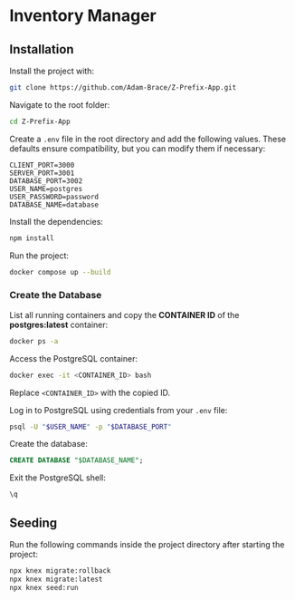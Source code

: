 # Inventory Manager

## Installation

Install the project with:

```sh
git clone https://github.com/Adam-Brace/Z-Prefix-App.git
```

Navigate to the root folder:

```sh
cd Z-Prefix-App
```

Create a `.env` file in the root directory and add the following values. These defaults ensure compatibility, but you can modify them if necessary:

```env
CLIENT_PORT=3000
SERVER_PORT=3001
DATABASE_PORT=3002
USER_NAME=postgres
USER_PASSWORD=password
DATABASE_NAME=database
```

Install the dependencies:

```sh
npm install
```

Run the project:

```sh
docker compose up --build
```

### Create the Database

List all running containers and copy the **CONTAINER ID** of the **postgres:latest** container:

```sh
docker ps -a
```

Access the PostgreSQL container:

```sh
docker exec -it <CONTAINER_ID> bash
```

Replace `<CONTAINER_ID>` with the copied ID.

Log in to PostgreSQL using credentials from your `.env` file:

```sh
psql -U "$USER_NAME" -p "$DATABASE_PORT"
```

Create the database:

```sql
CREATE DATABASE "$DATABASE_NAME";
```

Exit the PostgreSQL shell:

```sh
\q
```

## Seeding

Run the following commands inside the project directory after starting the project:

```sh
npx knex migrate:rollback
npx knex migrate:latest
npx knex seed:run
```
